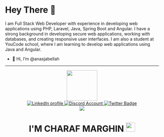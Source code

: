 # Hey There 👋

I am Full Stack Web Developer with experience in developing web applications using PHP, Laravel, Java, Spring Boot and Angular. I have a strong background in developing secure web applications, working with databases, and creating responsive user interfaces. I am also a student at YouCode school, where I am learning to develop web applications using Java and Angular. 

- 👋 Hi, I’m @anasjabellah

---


<div id="header" align="center">
  <img src="https://media.giphy.com/media/h408T6Y5GfmXBKW62l/giphy.gif" width="100"/>
  
  <div id="badges">
    <a href="https://www.linkedin.com/in/charaf-marghin-11b56822a/">
      <img src="https://img.shields.io/badge/LinkedIn-blue?style=for-the-badge&logo=linkedin&logoColor=white" alt="LinkedIn profile"/>
    </a>
    <a href="https://www.discordapp.com/users/802639328550322237">
      <img src="https://img.shields.io/badge/CMarghin-%237289DA.svg?style=for-the-badge&logo=discord&logoColor=white" alt="Discord Account"/>
    </a>
    <a href="https://www.twitter.com/CMarghin">
      <img src="https://img.shields.io/badge/Twitter-blue?style=for-the-badge&logo=twitter&logoColor=white" alt="Twitter Badge"/>
    </a>
  </div>
  <img src="https://komarev.com/ghpvc/?username=CH4R4F"/>
  
  <div>
    <h1>
      I'M CHARAF MARGHIN
      <img src="https://media.giphy.com/media/hvRJCLFzcasrR4ia7z/giphy.gif" width="30px"/>
    </h1>
  </div>
</div>

